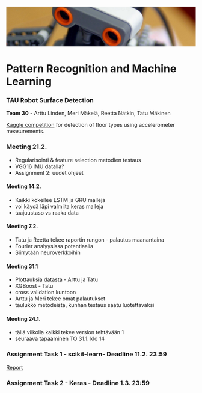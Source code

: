 ![Robot logo](logo.png?raw=true)
# Pattern Recognition and Machine Learning
### TAU Robot Surface Detection

**Team 30** - Arttu Linden, Meri Mäkelä, Reetta Nätkin, Tatu Mäkinen

[Kaggle competition](https://www.kaggle.com/c/robotsurface/) for detection of floor types using accelerometer measurements.

### Meeting 21.2.
- Regularisointi & feature selection metodien testaus
- VGG16 IMU datalla?
- Assignment 2: uudet ohjeet

#### Meeting 14.2.
- Kaikki kokeilee LSTM ja GRU malleja
- voi käydä läpi valmiita keras malleja
- taajuustaso vs raaka data

#### Meeting 7.2.
- Tatu ja Reetta tekee raportin rungon - palautus maanantaina
- Fourier analyysissa potentiaalia
- Siirrytään neuroverkkoihin

#### Meeting 31.1
- Plottauksia datasta - Arttu ja Tatu
- XGBoost - Tatu
- cross validation kuntoon
- Arttu ja Meri tekee omat palautukset
- taulukko metodeista, kunhan testaus saatu luotettavaksi


#### Meeting 24.1.
- tällä viikolla kaikki tekee version tehtävään 1
- seuraava tapaaminen TO 31.1. klo 14


### Assignment Task 1 - scikit-learn- Deadline 11.2. 23:59
[Report](Assignment_1_report.pdf)

### Assignment Task 2 - Keras - Deadline 1.3. 23:59
